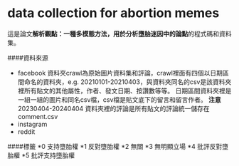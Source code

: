 # data collection for abortion memes
這是論文**解析觀點：一種多模態方法，用於分析墮胎迷因中的論點**的程式碼和資料集。

####資料來源
* facebook
資料夾crawl為原始圖片資料集和評論，crawl裡面有四個以日期區間命名的資料夾，e.g. 20210101-20210403，與資料夾同名的csv是該資料夾裡所有貼文的其他屬性，作者、發文日期、按讚數等等。
日期區間資料夾裡是一組一組的圖片和同名csv檔，csv檔是貼文底下的留言和留言作者。
**注意**
  20230404-20240404 資料夾裡的評論是所有貼文的評論統一儲存在comment.csv
* instagram
* reddit

####標籤
*0 支持墮胎權
*1 反對墮胎權
*2 無關
*3 無明顯立場
*4 批評反對墮胎權
*5 批評支持墮胎權
